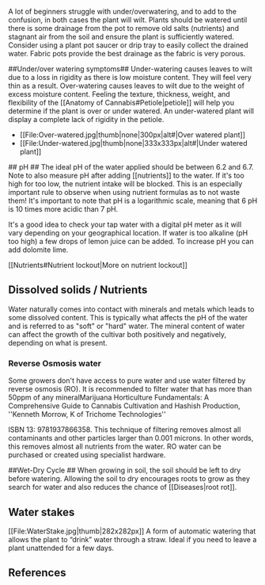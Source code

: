 A lot of beginners struggle with under/overwatering, and to add to the confusion, in both cases the plant will wilt. Plants should be watered until there is some drainage from the pot to remove old salts (nutrients) and stagnant air from the soil and ensure the plant is sufficiently watered. Consider using a plant pot saucer or drip tray to easily collect the drained water. Fabric pots provide the best drainage as the fabric is very porous.


##Under/over watering symptoms##
Under-watering causes leaves to wilt due to a loss in rigidity as there is low moisture content. They will feel very thin as a result. Over-watering causes leaves to wilt due to the weight of excess moisture content. Feeling the texture, thickness, weight, and flexibility of the [[Anatomy of Cannabis#Petiole|petiole]] will help you determine if the plant is over or under watered. An under-watered plant will display a complete lack of rigidity in the petiole.
<div align#'center'><ul> 
<li style#"display: inline-block;"> [[File:Over-watered.jpg|thumb|none|300px|alt#|Over watered plant]] </li>
<li style#"display: inline-block;"> [[File:Under-watered.jpg|thumb|none|333x333px|alt#|Under watered plant]] </li>
</ul>
</div>
## pH ##
The ideal pH of the water applied should be between 6.2 and 6.7. Note to also measure pH after adding [[nutrients]] to the water. If it's too high for too low, the nutrient intake will be blocked. This is an especially important rule to observe when using nutrient formulas as to not waste them! It's important to note that pH is a logarithmic scale, meaning that 6 pH is 10 times more acidic than 7 pH.

It's a good idea to check your tap water with a digital pH meter as it will vary depending on your geographical location. If water is too alkaline (pH too high) a few drops of lemon juice can be added. To increase pH you can add dolomite lime.

[[Nutrients#Nutrient lockout|More on nutrient lockout]]

## Dissolved solids / Nutrients ##
Water naturally comes into contact with minerals and metals which leads to some dissolved content. This is typically what affects the pH of the water and is referred to as "soft" or "hard" water. The mineral content of water can affect the growth of the cultivar both positively and negatively, depending on what is present. 

### Reverse Osmosis water ###
Some growers don't have access to pure water and use water filtered by reverse osmosis (RO). It is recommended to filter water that has more than 50ppm of any mineral<ref>Marijuana Horticulture Fundamentals: A Comprehensive Guide to Cannabis Cultivation and Hashish Production, ''Kenneth Morrow, K of Trichome Technologies''

ISBN 13: 9781937866358</ref>. This technique of filtering removes almost all contaminants and other particles larger than 0.001 microns. In other words, this removes almost all nutrients from the water. RO water can be purchased or created using specialist hardware.

##Wet-Dry Cycle ##
When growing in soil, the soil should be left to dry before watering. Allowing the soil to dry encourages roots to grow as they search for water and also reduces the chance of [[Diseases|root rot]].
## Water stakes ##
[[File:WaterStake.jpg|thumb|282x282px]]
A form of automatic watering that allows the plant to “drink” water through a straw. Ideal if you need to leave a plant unattended for a few days.


## References ##
<references />